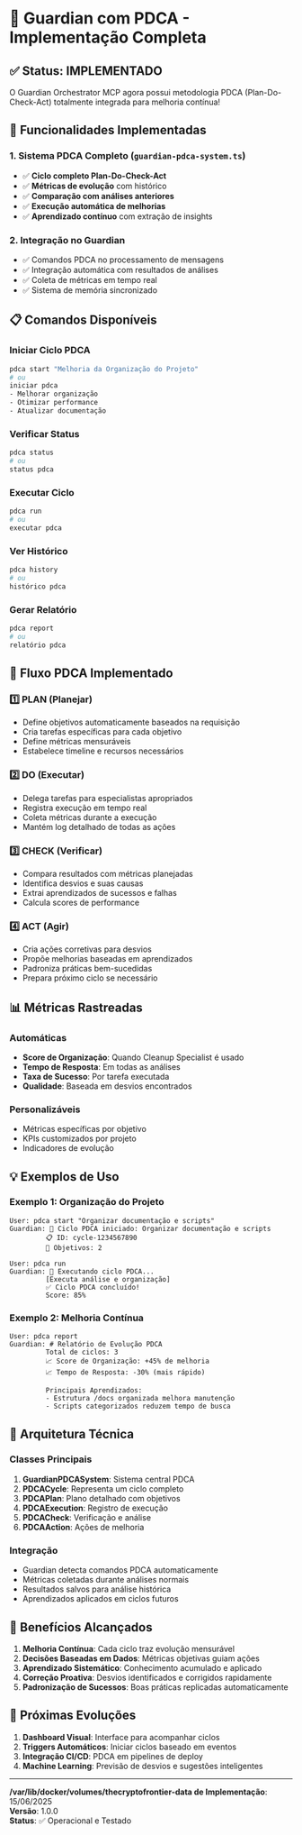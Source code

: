 # 🎯 Guardian com PDCA - Implementação Completa

## ✅ Status: IMPLEMENTADO

O Guardian Orchestrator MCP agora possui metodologia PDCA (Plan-Do-Check-Act) totalmente integrada para melhoria contínua!

## 🚀 Funcionalidades Implementadas

### 1. Sistema PDCA Completo (`guardian-pdca-system.ts`)
- ✅ **Ciclo completo Plan-Do-Check-Act**
- ✅ **Métricas de evolução** com histórico
- ✅ **Comparação com análises anteriores**
- ✅ **Execução automática de melhorias**
- ✅ **Aprendizado contínuo** com extração de insights

### 2. Integração no Guardian
- ✅ Comandos PDCA no processamento de mensagens
- ✅ Integração automática com resultados de análises
- ✅ Coleta de métricas em tempo real
- ✅ Sistema de memória sincronizado

## 📋 Comandos Disponíveis

### Iniciar Ciclo PDCA
```bash
pdca start "Melhoria da Organização do Projeto"
# ou
iniciar pdca
- Melhorar organização
- Otimizar performance
- Atualizar documentação
```

### Verificar Status
```bash
pdca status
# ou
status pdca
```

### Executar Ciclo
```bash
pdca run
# ou
executar pdca
```

### Ver Histórico
```bash
pdca history
# ou
histórico pdca
```

### Gerar Relatório
```bash
pdca report
# ou
relatório pdca
```

## 🔄 Fluxo PDCA Implementado

### 1️⃣ PLAN (Planejar)
- Define objetivos automaticamente baseados na requisição
- Cria tarefas específicas para cada objetivo
- Define métricas mensuráveis
- Estabelece timeline e recursos necessários

### 2️⃣ DO (Executar)
- Delega tarefas para especialistas apropriados
- Registra execução em tempo real
- Coleta métricas durante a execução
- Mantém log detalhado de todas as ações

### 3️⃣ CHECK (Verificar)
- Compara resultados com métricas planejadas
- Identifica desvios e suas causas
- Extrai aprendizados de sucessos e falhas
- Calcula scores de performance

### 4️⃣ ACT (Agir)
- Cria ações corretivas para desvios
- Propõe melhorias baseadas em aprendizados
- Padroniza práticas bem-sucedidas
- Prepara próximo ciclo se necessário

## 📊 Métricas Rastreadas

### Automáticas
- **Score de Organização**: Quando Cleanup Specialist é usado
- **Tempo de Resposta**: Em todas as análises
- **Taxa de Sucesso**: Por tarefa executada
- **Qualidade**: Baseada em desvios encontrados

### Personalizáveis
- Métricas específicas por objetivo
- KPIs customizados por projeto
- Indicadores de evolução

## 💡 Exemplos de Uso

### Exemplo 1: Organização do Projeto
```
User: pdca start "Organizar documentação e scripts"
Guardian: 🔄 Ciclo PDCA iniciado: Organizar documentação e scripts
         📋 ID: cycle-1234567890
         🎯 Objetivos: 2
         
User: pdca run
Guardian: 🚀 Executando ciclo PDCA...
         [Executa análise e organização]
         ✅ Ciclo PDCA concluído!
         Score: 85%
```

### Exemplo 2: Melhoria Contínua
```
User: pdca report
Guardian: # Relatório de Evolução PDCA
         Total de ciclos: 3
         📈 Score de Organização: +45% de melhoria
         📈 Tempo de Resposta: -30% (mais rápido)
         
         Principais Aprendizados:
         - Estrutura /docs organizada melhora manutenção
         - Scripts categorizados reduzem tempo de busca
```

## 🔧 Arquitetura Técnica

### Classes Principais
1. **GuardianPDCASystem**: Sistema central PDCA
2. **PDCACycle**: Representa um ciclo completo
3. **PDCAPlan**: Plano detalhado com objetivos
4. **PDCAExecution**: Registro de execução
5. **PDCACheck**: Verificação e análise
6. **PDCAAction**: Ações de melhoria

### Integração
- Guardian detecta comandos PDCA automaticamente
- Métricas coletadas durante análises normais
- Resultados salvos para análise histórica
- Aprendizados aplicados em ciclos futuros

## 🎯 Benefícios Alcançados

1. **Melhoria Contínua**: Cada ciclo traz evolução mensurável
2. **Decisões Baseadas em Dados**: Métricas objetivas guiam ações
3. **Aprendizado Sistemático**: Conhecimento acumulado e aplicado
4. **Correção Proativa**: Desvios identificados e corrigidos rapidamente
5. **Padronização de Sucessos**: Boas práticas replicadas automaticamente

## 🚀 Próximas Evoluções

1. **Dashboard Visual**: Interface para acompanhar ciclos
2. **Triggers Automáticos**: Iniciar ciclos baseado em eventos
3. **Integração CI/CD**: PDCA em pipelines de deploy
4. **Machine Learning**: Previsão de desvios e sugestões inteligentes

---

**/var/lib/docker/volumes/thecryptofrontier-data de Implementação**: 15/06/2025  
**Versão**: 1.0.0  
**Status**: ✅ Operacional e Testado